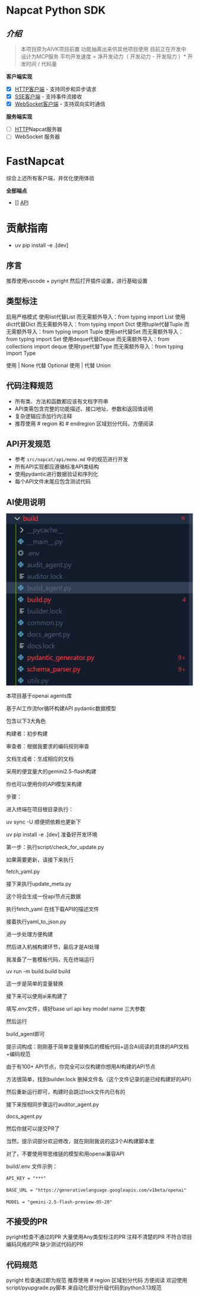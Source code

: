 # Napcat Python SDK

## ***介绍***

> 本项目原为AIVK项目前置 功能抽离出来供其他项目使用
> 目前正在开发中
> 设计为MCP服务
> 平均开发速度 = 净开发动力（ 开发动力 - 开发阻力 ）* 开发时间 / 代码量

**客户端实现**

* [X] [HTTP客户端](https://github.com/LIghtJUNction/Napcat-PythonSDK/blob/main/src/napcat/clients/http) - 支持同步和异步请求
* [X] [SSE客户端](https://github.com/LIghtJUNction/Napcat-PythonSDK/blob/main/src/napcat/clients/sse/) - 支持事件流接收
* [X] [WebSocket客户端](https://github.com/LIghtJUNction/Napcat-PythonSDK/blob/main/src/napcat/clients/websocket/) - 支持双向实时通信

**服务端实现**

* [ ] [HTTP](https://github.com/LIghtJUNction/Napcat-PythonSDK/blob/main/src/napcat/severs/http/)Napcat服务器
* [ ] WebSocket 服务器

# FastNapcat

综合上述所有客户端，并优化使用体验

**全部端点**

* [] [API](https://github.com/LIghtJUNction/Napcat-PythonSDK/blob/main/data/api_tree.json)

# 贡献指南

* uv pip install -e .[dev]

## 序言

推荐使用vscode + pyright
然后打开插件设置，进行基础设置

## 类型标注

启用严格模式
使用list代替List 而无需额外导入：from typing import List
使用dict代替Dict 而无需额外导入：from typing import Dict
使用tuple代替Tuple 而无需额外导入：from typing import Tuple
使用set代替Set 而无需额外导入：from typing import Set
使用deque代替Deque 而无需额外导入：from collections import deque
使用type代替Type 而无需额外导入：from typing import Type

使用 | None 代替 Optional
使用 | 代替 Union

## 代码注释规范

* 所有类、方法和函数都应该有文档字符串
* API类需包含完整的功能描述、接口地址、参数和返回值说明
* 复杂逻辑应添加行内注释
* 推荐使用 # region 和 # endregion 区域划分代码，方便阅读

## API开发规范

* 参考 `src/napcat/api/memo.md` 中的规范进行开发
* 所有API实现都应遵循标准API类结构
* 使用pydantic进行数据验证和序列化
* 每个API文件末尾应包含测试代码

## AI使用说明


![](assets/20250528_012600_image.png)

本项目基于openai agents库

基于AI工作流for循环构建API pydantic数据模型

包含以下3大角色

构建者：初步构建

审查者：根据我要求的编码规则审查

文档生成者：生成相应的文档

采用的便宜量大的gemini2.5-flash构建

你也可以使用你的API模型来构建

步骤：

进入终端在项目根目录执行：

uv sync -U 顺便把依赖也更新下

uv pip install -e .[dev] 准备好开发环境

第一步：执行script/check_for_update.py

如果需要更新，请接下来执行

fetch_yaml.py

接下来执行update_meta.py

这个将会生成一份api节点元数据

执行fetch_yaml 在线下载API的描述文件

接着执行yaml_to_json.py

进一步处理方便构建


然后进入机械构建环节，最后才是AI处理

我准备了一套模板代码，先在终端运行

uv run -m build.build build

这一步是简单的变量替换


接下来可以使用ai来构建了

填写.env文件，填好base url api key model name 三大参数

然后运行

build_agent即可

提示词构成：刚刚基于简单变量替换后的模板代码+适合AI阅读的具体的API文档+编码规范



由于有100+ API节点，你完全可以仅构建你想用AI构建的API节点

方法很简单，找到builder.lock 删掉文件名（这个文件记录的是已经构建好的API）

然后重新运行即可，构建时会跳过lock文件内已有的

接下来按相同步骤运行auditor_agent.py

docs_agent.py


然后你就可以提交PR了

当然，提示词部分欢迎修改，就在刚刚我说的这3个AI构建脚本里


对了，不要使用带思维链的模型和用openai兼容API


build/.env 文件示例：

```
API_KEY = "***"

BASE_URL = "https://generativelanguage.googleapis.com/v1beta/openai"

MODEL = "gemini-2.5-flash-preview-05-20"
```

## 不接受的PR

pyright检查不通过的PR
大量使用Any类型标注的PR
注释不清楚的PR
不符合项目编码风格的PR
缺少测试代码的PR

## 代码规范

pyright 检查通过即为规范
推荐使用 # region 区域划分代码 方便阅读
欢迎使用script/pyupgrade.py脚本 来自动化部分升级代码到python3.13规范

